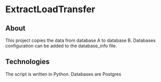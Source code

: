 # ExtractLoadTransfer

## About
This project copies the data from database A to database B. 
Databases configuration can be added to the database_info file.

## Technologies
The script is written in Python.
Databases are Postgres


